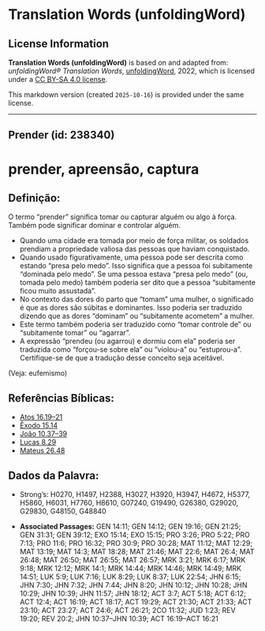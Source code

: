 # Translation Words (unfoldingWord)

## License Information

**Translation Words (unfoldingWord)** is based on and adapted from: _unfoldingWord® Translation Words_, [unfoldingWord](https://unfoldingword.org/utw), 2022, which is licensed under a [CC BY-SA 4.0 license](https://creativecommons.org/licenses/by-sa/4.0/legalcode.en).

This markdown version (created `2025-10-16`) is provided under the same license.



--------------------------------

## Prender (id: 238340)

prender, apreensão, captura
===========================

Definição:
----------

O termo “prender” significa tomar ou capturar alguém ou algo à força. Também pode significar dominar e controlar alguém.

* Quando uma cidade era tomada por meio de força militar, os soldados prendiam a propriedade valiosa das pessoas que haviam conquistado.
* Quando usado figurativamente, uma pessoa pode ser descrita como estando “presa pelo medo”. Isso significa que a pessoa foi subitamente “dominada pelo medo”. Se uma pessoa estava “presa pelo medo” (ou, tomada pelo medo) também poderia ser dito que a pessoa “subitamente ficou muito assustada”.
* No contexto das dores do parto que “tomam” uma mulher, o significado é que as dores são súbitas e dominantes. Isso poderia ser traduzido dizendo que as dores “dominam” ou “subitamente acometem” a mulher.
* Este termo também poderia ser traduzido como “tomar controle de” ou “subitamente tomar” ou “agarrar”.
* A expressão “prendeu (ou agarrou) e dormiu com ela” poderia ser traduzida como “forçou\-se sobre ela” ou “violou\-a” ou “estuprou\-a”. Certifique\-se de que a tradução desse conceito seja aceitável.

(Veja: eufemismo)

Referências Bíblicas:
---------------------

* [Atos 16\.19–21](https://ref.ly/Acts16:19-Acts16:21)
* [Êxodo 15\.14](https://ref.ly/Exod15:14)
* [João 10\.37–39](https://ref.ly/John10:37-John10:39)
* [Lucas 8\.29](https://ref.ly/Luke8:29)
* [Mateus 26\.48](https://ref.ly/Matt26:48)

Dados da Palavra:
-----------------

* Strong’s: H0270, H1497, H2388, H3027, H3920, H3947, H4672, H5377, H5860, H6031, H7760, H8610, G07240, G19490, G26380, G29020, G29830, G48150, G48840

* **Associated Passages:** GEN 14:11; GEN 14:12; GEN 19:16; GEN 21:25; GEN 31:31; GEN 39:12; EXO 15:14; EXO 15:15; PRO 3:26; PRO 5:22; PRO 7:13; PRO 11:6; PRO 16:32; PRO 30:9; PRO 30:28; MAT 11:12; MAT 12:29; MAT 13:19; MAT 14:3; MAT 18:28; MAT 21:46; MAT 22:6; MAT 26:4; MAT 26:48; MAT 26:50; MAT 26:55; MAT 26:57; MRK 3:21; MRK 6:17; MRK 9:18; MRK 12:12; MRK 14:1; MRK 14:44; MRK 14:46; MRK 14:49; MRK 14:51; LUK 5:9; LUK 7:16; LUK 8:29; LUK 8:37; LUK 22:54; JHN 6:15; JHN 7:30; JHN 7:32; JHN 7:44; JHN 8:20; JHN 10:12; JHN 10:28; JHN 10:29; JHN 10:39; JHN 11:57; JHN 18:12; ACT 3:7; ACT 5:18; ACT 6:12; ACT 12:4; ACT 16:19; ACT 18:17; ACT 19:29; ACT 21:30; ACT 21:33; ACT 23:10; ACT 23:27; ACT 24:6; ACT 26:21; 2CO 11:32; JUD 1:23; REV 19:20; REV 20:2; JHN 10:37–JHN 10:39; ACT 16:19–ACT 16:21

